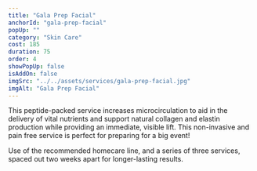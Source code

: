 ```yaml
---
title: "Gala Prep Facial"
anchorId: "gala-prep-facial"
popUp: ""
category: "Skin Care"
cost: 185
duration: 75
order: 4
showPopUp: false
isAddOn: false
imgSrc: "../../assets/services/gala-prep-facial.jpg"
imgAlt: "Gala Prep Facial"
---
```


This peptide-packed service increases microcirculation to aid in the delivery of vital nutrients and support natural collagen and elastin production while providing an immediate, visible lift.
This non-invasive and pain free service is perfect for preparing for a big event!

Use of the recommended homecare line, and a series of three services, spaced out two weeks apart for longer-lasting results.
